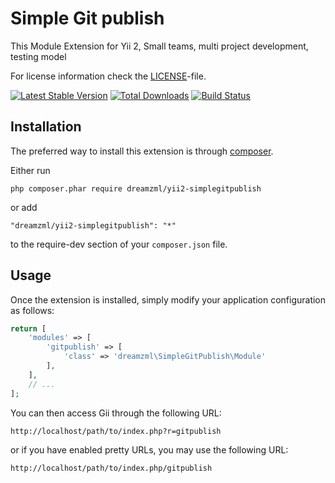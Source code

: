 Simple Git publish 
========================

This Module Extension for Yii 2, Small teams, multi project development, testing model

For license information check the [LICENSE](LICENSE.md)-file.

[![Latest Stable Version](https://poser.pugx.org/yiisoft/yii2-gii/v/stable.png)](https://packagist.org/packages/yiisoft/yii2-gii)
[![Total Downloads](https://poser.pugx.org/yiisoft/yii2-gii/downloads.png)](https://packagist.org/packages/yiisoft/yii2-gii)
[![Build Status](https://travis-ci.org/yiisoft/yii2-gii.svg?branch=master)](https://travis-ci.org/yiisoft/yii2-gii)


Installation
------------

The preferred way to install this extension is through [composer](http://getcomposer.org/download/).

Either run

```
php composer.phar require dreamzml/yii2-simplegitpublish
```

or add

```
"dreamzml/yii2-simplegitpublish": "*"
```

to the require-dev section of your `composer.json` file.


Usage
-----

Once the extension is installed, simply modify your application configuration as follows:

```php
return [
    'modules' => [
        'gitpublish' => [
            'class' => 'dreamzml\SimpleGitPublish\Module'
        ],
    ],
    // ...
];
```

You can then access Gii through the following URL:

```
http://localhost/path/to/index.php?r=gitpublish
```

or if you have enabled pretty URLs, you may use the following URL:

```
http://localhost/path/to/index.php/gitpublish
```
